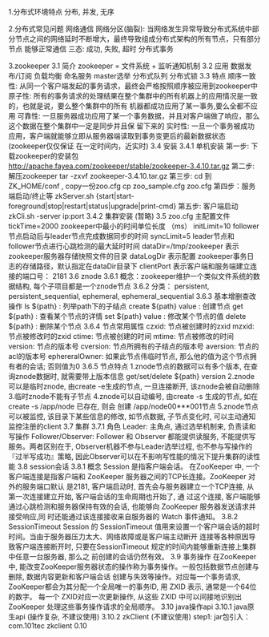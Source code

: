 1.分布式环境特点
    分布, 并发, 无序

2.分布式常见问题
    网络通信
    网络分区(脑裂):
        当网络发生异常导致分布式系统中部分节点之间的网络延时不断增大，最终导致组成分布式架构的所有节点，只有部分节点
        能够正常通信
    三态:
        成功, 失败, 超时
    分布式事务

3.zookeeper 
    3.1 简介
        zookeeper = 文件系统 + 监听通知机制
    3.2 应用
        数据发布/订阅
        负载均衡
        命名服务
        master选举
        分布式队列
        分布式锁
    3.3 特点
        顺序一致性: 从同一个客户端发起的事务请求，最终会严格按照顺序被应用到zookeeper中
        原子性: 所有的事务请求的处理结果在整个集群中的所有机器上的应用情况是一致的，也就是说，要么整个集群中的所有
                机器都成功应用了某一事务,要么全都不应用
        可靠性: 一旦服务器成功应用了某一个事务数据，并且对客户端做了响应，那么这个数据在整个集群中一定是同步并且保
                留下来的
        实时性: 一旦一个事务被成功应用，客户端就能够立即从服务器端读取到事务变更后的最新数据状态(zookeeper仅仅保证
                在一定时间内，近实时)
    3.4 安装
        3.4.1 单机安装
            第一步: 下载zookeeper的安装包
                http://apache.fayea.com/zookeeper/stable/zookeeper-3.4.10.tar.gz
            第二步: 解压zookeeper 
                tar -zxvf zookeeper-3.4.10.tar.gz
            第三步: cd 到 ZK_HOME/conf  , copy一份zoo.cfg
                cp  zoo_sample.cfg  zoo.cfg
            第四步：服务端启动/终止等 
                zkServer.sh {start|start-foreground|stop|restart|status|upgrade|print-cmd}
            第五步: 客户端启动
                zkCli.sh -server  ip:port
        3.4.2 集群安装 (暂略)
    3.5 zoo.cfg 主配置文件
        tickTime=2000  zookeeper中最小的时间单位长度 （ms）
        initLimit=10   follower节点启动后与leader节点完成数据同步的时间
        syncLimit=5    leader节点和follower节点进行心跳检测的最大延时时间
        dataDir=/tmp/zookeeper  表示zookeeper服务器存储快照文件的目录
        dataLogDir     表示配置 zookeeper事务日志的存储路径，默认指定在dataDir目录下
        clientPort     表示客户端和服务端建立连接的端口号： 2181
    3.6 znode
        3.6.1 概念：zookeeper维护一个类似文件系统的数据结构, 每个子项目都是一个znode节点
        3.6.2 分类：
                persistent, persistent_sequential, ephemeral, ephemeral_sequential
        3.6.3 基本增删查改操作
            ls ${path} : 列举path下的子结点
            create ${path} value : 创建节点
            get ${path} : 查看某个节点的详情
            set ${path} value : 修改某个节点的值
            delete ${path} : 删除某个节点
        3.6.4 节点常用属性
            czxid: 节点被创建时的zxid
            mzxid: 节点被修改时的zxid
            ctime: 节点被创建的时间
            mtime: 节点被修改的时间
            version: 节点的版本号
            cversion: 节点所拥有的子结点的版本号
            aversion: 节点的acl的版本号
            ephereralOwner: 如果此节点伟临时节点, 那么他的值为这个节点拥有者的会话; 否则值为0
        3.6.5 节点特点
            1.znode节点的数据可以有多个版本, 在查询znode数据时, 就需要带上版本信息
                get/set/delete ${path} version
            2.znode可以是临时znode, 由create -e生成的节点, 一旦连接断开, 该znode会被自动删除
            3.临时znode不能有子节点
            4.znode可以自动编号, 由create -s 生成的节点, 如在 create -s /app/node 已存在, 则会
                创建 /app/node00***001节点
            5.znode节点可以被监控, 该目录下某些信息的修改, 如节点数据, 子节点变化时, 可以主动通知
                监控注册的client
    3.7 集群
        3.7.1 角色
            Leader: 主角点, 通过选举机制来, 负责读和写操作
            Follower/Observer: 
                Follower 和 Observer 都能提供读服务, 不能提供写服务。两者区别在于, Observer机器不参与Leader选举过程,
                也不参与写操作的『过半写成功』策略, 因此Observer可以在不影响写性能的情况下提升集群的读性能
    3.8 session会话
        3.8.1 概念
            Session 是指客户端会话。
            在ZooKeeper 中, 一个客户端连接是指客户端和 ZooKeeper 服务器之间的TCP长连接。ZooKeeper 对外的服务端口默认
            是2181, 客户端启动时, 首先会与服务器建立一个TCP连接, 从第一次连接建立开始, 客户端会话的生命周期也开始了, 通
            过这个连接, 客户端能够通过心跳检测和服务器保持有效的会话, 也能够向 ZooKeeper 服务器发送请求并接受响应,同
            时还能通过该连接接收来自服务器的 Watch 事件通知。
        3.8.2 SessionTimeout
            Session 的 SessionTimeout 值用来设置一个客户端会话的超时时间。当由于服务器压力太大、网络故障或是客户端主动断开
            连接等各种原因导致客户端连接断开时, 只要在SessionTimeout 规定的时间内能够重新连接上集群中任意一台服务器, 那么之
            前创建的会话仍然有效。
    3.9 事务操作
        在ZooKeeper中, 能改变ZooKeeper服务器状态的操作称为事务操作。一般包括数据节点创建与删除, 数据内容更新和客户端会话
        创建与失效等操作。对应每一个事务请求, ZooKeeper都会为其分配一个全局唯一的事务ID, 用 ZXID 表示, 通常是一个64位的数字。
        每一个 ZXID对应一次更新操作, 从这些 ZXID 中可以间接地识别出 ZooKeeper 处理这些事务操作请求的全局顺序。
    3.10 java操作api
        3.10.1 java原生api (操作复杂, 不建议使用)
        3.10.2 zkClient (不建议使用)
            step1: jar包引入：
                    <dependency>
                        <groupId>com.101tec</groupId>
                        <artifactId>zkclient</artifactId>
                        <version>0.10</version>
                    </dependency>
        
                         
            
            
           
            

        
